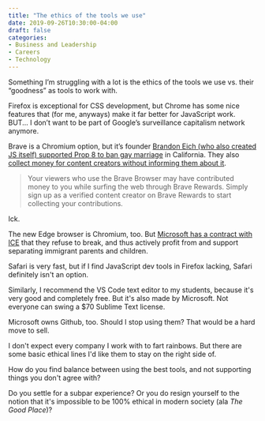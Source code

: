 ```yaml
---
title: "The ethics of the tools we use"
date: 2019-09-26T10:30:00-04:00
draft: false
categories:
- Business and Leadership
- Careers
- Technology
---
```


Something I’m struggling with a lot is the ethics of the tools we use vs. their “goodness” as tools to work with.

Firefox is exceptional for CSS development, but Chrome has some nice features that (for me, anyways) make it far better for JavaScript work. BUT... I don’t want to be part of Google’s surveillance capitalism network anymore.

Brave is a Chromium option, but it’s founder [Brandon Eich (who also created JS itself) supported Prop 8 to ban gay marriage](https://www.washingtontimes.com/news/2014/apr/3/prop-8-donation-does-mozilla-ceo-brenden-eich-comp/) in California. They also [collect money for content creators without informing them about it](https://creators.brave.com/).

> Your viewers who use the Brave Browser may have contributed money to you while surfing the web through Brave Rewards. Simply sign up as a verified content creator on Brave Rewards to start collecting your contributions.

Ick.

The new Edge browser is Chromium, too. But [Microsoft has a contract with ICE](https://www.nytimes.com/2018/07/26/technology/microsoft-ice-immigration.html) that they refuse to break, and thus actively profit from and support separating immigrant parents and children.

Safari is very fast, but if I find JavaScript dev tools in Firefox lacking, Safari definitely isn't an option.

Similarly, I recommend the VS Code text editor to my students, because it's very good and completely free. But it's also made by Microsoft. Not everyone can swing a $70 Sublime Text license.

Microsoft owns Github, too. Should I stop using them? That would be a hard move to sell.

I don't expect every company I work with to fart rainbows. But there are some basic ethical lines I'd like them to stay on the right side of.

How do you find balance between using the best tools, and not supporting things you don't agree with?

Do you settle for a subpar experience? Or you do resign yourself to the notion that it's impossible to be 100% ethical in modern society (ala *The Good Place*)?